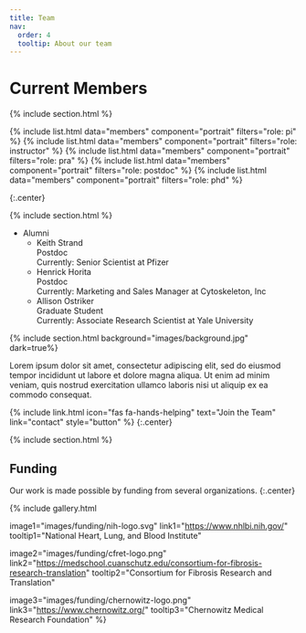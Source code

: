 ```yaml
---
title: Team
nav:
  order: 4
  tooltip: About our team
---
```


# <i class="fas fa-users"></i>Current Members

{% include section.html %}

{%
  include list.html
  data="members"
  component="portrait"
  filters="role: pi"
%}
{%
  include list.html
  data="members"
  component="portrait"
  filters="role: instructor"
%}
{%
  include list.html
  data="members"
  component="portrait"
  filters="role: pra"
%}
{%
  include list.html
  data="members"
  component="portrait"
  filters="role: postdoc"
%}
{%
  include list.html
  data="members"
  component="portrait"
  filters="role: phd"
%}

{:.center}

{% include section.html %}
- <i class="fas fa-address-book"></i>Alumni
  - Keith Strand<br>
  Postdoc<br>
  Currently: Senior Scientist at Pfizer
  - Henrick Horita<br>
  Postdoc<br>
  Currently: Marketing and Sales Manager at Cytoskeleton, Inc
  - Allison Ostriker<br>
  Graduate Student<br>
  Currently: Associate Research Scientist at Yale University

{% include section.html background="images/background.jpg" dark=true%}

Lorem ipsum dolor sit amet, consectetur adipiscing elit, sed do eiusmod tempor incididunt ut labore et dolore magna aliqua.
Ut enim ad minim veniam, quis nostrud exercitation ullamco laboris nisi ut aliquip ex ea commodo consequat.

{%
  include link.html
  icon="fas fa-hands-helping"
  text="Join the Team"
  link="contact"
  style="button"
%}
{:.center}

{% include section.html %}

## Funding

Our work is made possible by funding from several organizations.
{:.center}

{%
  include gallery.html

  image1="images/funding/nih-logo.svg"
  link1="https://www.nhlbi.nih.gov/"
  tooltip1="National Heart, Lung, and Blood Institute"

  image2="images/funding/cfret-logo.png"
  link2="https://medschool.cuanschutz.edu/consortium-for-fibrosis-research-translation"
  tooltip2="Consortium for Fibrosis Research and Translation"

  image3="images/funding/chernowitz-logo.png"
  link3="https://www.chernowitz.org/"
  tooltip3="Chernowitz Medical Research Foundation"
%}
